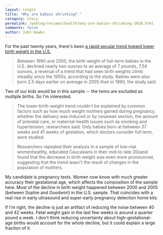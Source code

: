 ```yaml
---
layout: single 
title: "Why are babies shrinking? " 
category: story
permalink: /weblog/reviews/health/why-are-babies-shrinking-2010.html
comments: false 
author: John Hawks 
---
```


For the past twenty years, there's been <a href="http://online.wsj.com/article/SB10001424052748704423204575017471267586344.html?mod=WSJ_latestheadlines">a rapid secular trend toward lower birth weight in the U.S.</a>

<blockquote>Between 1990 and 2005, the birth weight of full-term babies in the U.S. declined nearly two ounces to an average of 7 pounds, 7.54 ounces, a reversal of a trend that had seen birth weights climb steadily since the 1950s, according to the study. Babies were also born 2.5 days earlier on average in 2005 than in 1990, the study said.</blockquote>

Two of our kids would be in this sample -- the twins are excluded as multiple births. So I'm interested. 

<blockquote>The lower-birth-weight trend couldn't be explained by common factors such as how much weight mothers gained during pregnancy, whether the delivery was induced or by cesarean section, the amount of prenatal care, or maternal-health issues such as smoking and hypertension, researchers said. Only babies born at between 37 weeks and 41 weeks of gestation, which doctors consider full term, were studied.

Researchers repeated their analysis in a sample of low-risk womenhealthy, educated Caucasians in their mid-to-late 20sand found that the decrease in birth weight was even more pronounced, suggesting that the trend wasn't the result of changes in the population of mothers.</blockquote>

My candidate is pregnancy tests. Women now know with much greater accuracy their gestational age, which affects the composition of the sample here. Most of the decline in birth weight happened between 2000 and 2005 (between Sophie and Goodwin!) in the U.S. sample. That coincides with a real rise in early ultrasound and super-early pregnancy detection home kits. 

If I'm right, the decline is just an artifact of reducing the noise between 40 and 42 weeks. Fetal weight gain in the last few weeks is around a quarter pound a week. I don't think reducing uncertainty about high-gestational-age births would account for the whole decline, but it could explain a large fraction of it. 

